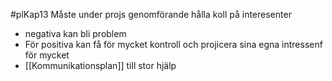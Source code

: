 #plKap13
Måste under projs genomförande hålla koll på interesenter
- negativa kan bli problem    
- För positiva kan få för mycket kontroll och projicera sina egna intressenf för mycket
- [[Kommunikationsplan]] till stor hjälp
